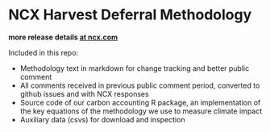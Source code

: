 # NCX Harvest Deferral Methodology

**more release details [at ncx.com](https://info.ncx.com/next-generation-methodology)**

Included in this repo:
- Methodology text in markdown for change tracking and better public comment
- All comments received in previous public comment period, converted to github issues and with NCX responses
- Source code of our carbon accounting R package, an implementation of the key equations of the methodology we use to measure climate impact
- Auxiliary data (csvs) for download and inspection
